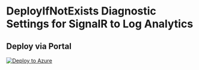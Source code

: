 # DeployIfNotExists Diagnostic Settings for SignalR to Log Analytics


## Deploy via Portal

[![Deploy to Azure](http://azuredeploy.net/deploybutton.png)](https://portal.azure.com/#blade/Microsoft_Azure_Policy/CreatePolicyDefinitionBlade/uri/https%3A%2F%2Fraw.githubusercontent.com%2Fsixtencyber%2FAzure-Policies%2Fmain%2FLog_Analytics%2FsignalR-to-loganalytics%2Fdeploy-diagnostic-settings-signalR-to-loganalytics.json)

